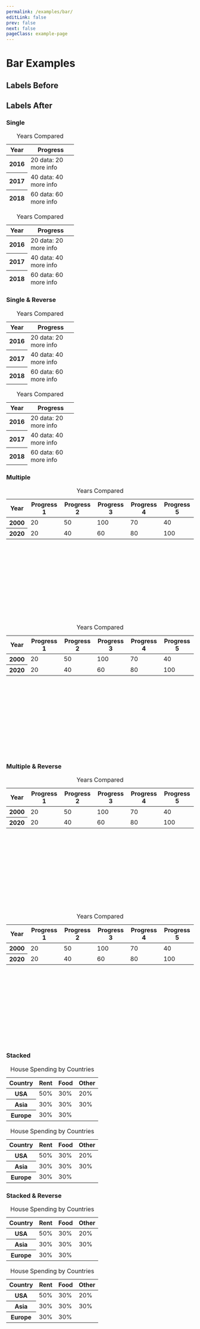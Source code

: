```yaml
---
permalink: /examples/bar/
editLink: false
prev: false
next: false
pageClass: example-page
---
```


# Bar Examples

<div class="examples">
  <h2>Labels Before</h2>
  <h2>Labels After</h2>
</div>

<h3>Single</h3>

<div class="examples">

  <table class="charts-css bar show-data-on-hover show-primary-axis" style="height: 200px;">
    <caption>Years Compared</caption>
    <thead>
      <tr>
        <th>Year</th>
        <th>Progress</th>
      </tr>
    </thead>
    <tbody>
      <tr>
        <th scope="row"> 2016 </th>
        <td style="--size: 0.2"> <span class="data">20</span> <span class="tooltip">data: 20<br>more info</span> </td>
      </tr>
      <tr>
        <th scope="row"> 2017 </th>
        <td style="--size: 0.4"> <span class="data">40</span> <span class="tooltip">data: 40<br>more info</span> </td>
      </tr>
      <tr>
        <th scope="row"> 2018 </th>
        <td style="--size: 0.6"> <span class="data">60</span> <span class="tooltip">data: 60<br>more info</span> </td>
      </tr>
      <tr>
        <th scope="row"> 2019 </th>
        <td style="--size: 0.8"> <span class="data">80</span> <span class="tooltip">data: 80<br>more info</span> </td>
      </tr>
      <tr>
        <th scope="row"> 2020 </th>
        <td style="--size: 1"> <span class="data">100</span> <span class="tooltip">data: 100<br>more info</span> </td>
      </tr>
    </tbody>
  </table>

  <table class="charts-css bar show-data-on-hover show-primary-axis labels-after" style="height: 200px;">
    <caption>Years Compared</caption>
    <thead>
      <tr>
        <th>Year</th>
        <th>Progress</th>
      </tr>
    </thead>
    <tbody>
      <tr>
        <th scope="row"> 2016 </th>
        <td style="--size: 0.2"> <span class="data">20</span> <span class="tooltip">data: 20<br>more info</span> </td>
      </tr>
      <tr>
        <th scope="row"> 2017 </th>
        <td style="--size: 0.4"> <span class="data">40</span> <span class="tooltip">data: 40<br>more info</span> </td>
      </tr>
      <tr>
        <th scope="row"> 2018 </th>
        <td style="--size: 0.6"> <span class="data">60</span> <span class="tooltip">data: 60<br>more info</span> </td>
      </tr>
      <tr>
        <th scope="row"> 2019 </th>
        <td style="--size: 0.8"> <span class="data">80</span> <span class="tooltip">data: 80<br>more info</span> </td>
      </tr>
      <tr>
        <th scope="row"> 2020 </th>
        <td style="--size: 1"> <span class="data">100</span> <span class="tooltip">data: 100<br>more info</span> </td>
      </tr>
    </tbody>
  </table>

</div>

<h3>Single & Reverse</h3>

<div class="examples">

  <table class="charts-css bar show-data-on-hover show-primary-axis reverse-data" style="height: 200px;">
    <caption>Years Compared</caption>
    <thead>
      <tr>
        <th>Year</th>
        <th>Progress</th>
      </tr>
    </thead>
    <tbody>
      <tr>
        <th scope="row"> 2016 </th>
        <td style="--size: 0.2"> <span class="data">20</span> <span class="tooltip">data: 20<br>more info</span> </td>
      </tr>
      <tr>
        <th scope="row"> 2017 </th>
        <td style="--size: 0.4"> <span class="data">40</span> <span class="tooltip">data: 40<br>more info</span> </td>
      </tr>
      <tr>
        <th scope="row"> 2018 </th>
        <td style="--size: 0.6"> <span class="data">60</span> <span class="tooltip">data: 60<br>more info</span> </td>
      </tr>
      <tr>
        <th scope="row"> 2019 </th>
        <td style="--size: 0.8"> <span class="data">80</span> <span class="tooltip">data: 80<br>more info</span> </td>
      </tr>
      <tr>
        <th scope="row"> 2020 </th>
        <td style="--size: 1"> <span class="data">100</span> <span class="tooltip">data: 100<br>more info</span> </td>
      </tr>
    </tbody>
  </table>

  <table class="charts-css bar show-data-on-hover show-primary-axis reverse-data labels-after" style="height: 200px;">
    <caption>Years Compared</caption>
    <thead>
      <tr>
        <th>Year</th>
        <th>Progress</th>
      </tr>
    </thead>
    <tbody>
      <tr>
        <th scope="row"> 2016 </th>
        <td style="--size: 0.2"> <span class="data">20</span> <span class="tooltip">data: 20<br>more info</span> </td>
      </tr>
      <tr>
        <th scope="row"> 2017 </th>
        <td style="--size: 0.4"> <span class="data">40</span> <span class="tooltip">data: 40<br>more info</span> </td>
      </tr>
      <tr>
        <th scope="row"> 2018 </th>
        <td style="--size: 0.6"> <span class="data">60</span> <span class="tooltip">data: 60<br>more info</span> </td>
      </tr>
      <tr>
        <th scope="row"> 2019 </th>
        <td style="--size: 0.8"> <span class="data">80</span> <span class="tooltip">data: 80<br>more info</span> </td>
      </tr>
      <tr>
        <th scope="row"> 2020 </th>
        <td style="--size: 1"> <span class="data">100</span> <span class="tooltip">data: 100<br>more info</span> </td>
      </tr>
    </tbody>
  </table>

</div>

<h3>Multiple</h3>

<div class="examples">

  <table class="charts-css bar show-data-on-hover show-primary-axis show-data-axes multiple data-spacing-10" style="height: 350px;">
    <caption>Years Compared</caption>
    <thead>
      <tr>
        <th>Year</th>
        <th>Progress 1</th>
        <th>Progress 2</th>
        <th>Progress 3</th>
        <th>Progress 4</th>
        <th>Progress 5</th>
      </tr>
    </thead>
    <tbody>
      <tr>
        <th scope="row">2000</th>
        <td style="--size: 0.2;"> <span class="data"> 20 </span> </td>
        <td style="--size: 0.5;"> <span class="data"> 50 </span> </td>
        <td style="--size: 1.0;"> <span class="data"> 100 </span> </td>
        <td style="--size: 0.7;"> <span class="data"> 70 </span> </td>
        <td style="--size: 0.4;"> <span class="data"> 40 </span> </td>
      </tr>
      <tr>
        <th scope="row">2020</th>
        <td style="--size: 0.2;"> <span class="data"> 20 </span> </td>
        <td style="--size: 0.4;"> <span class="data"> 40 </span> </td>
        <td style="--size: 0.6;"> <span class="data"> 60 </span> </td>
        <td style="--size: 0.8;"> <span class="data"> 80 </span> </td>
        <td style="--size: 1.0;"> <span class="data"> 100 </span> </td>
      </tr>
    </tbody>
  </table>

  <table class="charts-css bar show-data-on-hover show-primary-axis show-data-axes multiple data-spacing-10 labels-after" style="height: 350px;">
    <caption>Years Compared</caption>
    <thead>
      <tr>
        <th>Year</th>
        <th>Progress 1</th>
        <th>Progress 2</th>
        <th>Progress 3</th>
        <th>Progress 4</th>
        <th>Progress 5</th>
      </tr>
    </thead>
    <tbody>
      <tr>
        <th scope="row">2000</th>
        <td style="--size: 0.2;"> <span class="data"> 20 </span> </td>
        <td style="--size: 0.5;"> <span class="data"> 50 </span> </td>
        <td style="--size: 1.0;"> <span class="data"> 100 </span> </td>
        <td style="--size: 0.7;"> <span class="data"> 70 </span> </td>
        <td style="--size: 0.4;"> <span class="data"> 40 </span> </td>
      </tr>
      <tr>
        <th scope="row">2020</th>
        <td style="--size: 0.2;"> <span class="data"> 20 </span> </td>
        <td style="--size: 0.4;"> <span class="data"> 40 </span> </td>
        <td style="--size: 0.6;"> <span class="data"> 60 </span> </td>
        <td style="--size: 0.8;"> <span class="data"> 80 </span> </td>
        <td style="--size: 1.0;"> <span class="data"> 100 </span> </td>
      </tr>
    </tbody>
  </table>

</div>

<h3>Multiple & Reverse</h3>

<div class="examples">

  <table class="charts-css bar show-data-on-hover show-primary-axis show-data-axes multiple data-spacing-10 reverse-data reverse-datasets" style="height: 350px;">
    <caption>Years Compared</caption>
    <thead>
      <tr>
        <th>Year</th>
        <th>Progress 1</th>
        <th>Progress 2</th>
        <th>Progress 3</th>
        <th>Progress 4</th>
        <th>Progress 5</th>
      </tr>
    </thead>
    <tbody>
      <tr>
        <th scope="row">2000</th>
        <td style="--size: 0.2;"> <span class="data"> 20 </span> </td>
        <td style="--size: 0.5;"> <span class="data"> 50 </span> </td>
        <td style="--size: 1.0;"> <span class="data"> 100 </span> </td>
        <td style="--size: 0.7;"> <span class="data"> 70 </span> </td>
        <td style="--size: 0.4;"> <span class="data"> 40 </span> </td>
      </tr>
      <tr>
        <th scope="row">2020</th>
        <td style="--size: 0.2;"> <span class="data"> 20 </span> </td>
        <td style="--size: 0.4;"> <span class="data"> 40 </span> </td>
        <td style="--size: 0.6;"> <span class="data"> 60 </span> </td>
        <td style="--size: 0.8;"> <span class="data"> 80 </span> </td>
        <td style="--size: 1.0;"> <span class="data"> 100 </span> </td>
      </tr>
    </tbody>
  </table>

  <table class="charts-css bar show-data-on-hover show-primary-axis show-data-axes multiple data-spacing-10 reverse-data reverse-datasets labels-after" style="height: 350px;">
    <caption>Years Compared</caption>
    <thead>
      <tr>
        <th>Year</th>
        <th>Progress 1</th>
        <th>Progress 2</th>
        <th>Progress 3</th>
        <th>Progress 4</th>
        <th>Progress 5</th>
      </tr>
    </thead>
    <tbody>
      <tr>
        <th scope="row">2000</th>
        <td style="--size: 0.2;"> <span class="data"> 20 </span> </td>
        <td style="--size: 0.5;"> <span class="data"> 50 </span> </td>
        <td style="--size: 1.0;"> <span class="data"> 100 </span> </td>
        <td style="--size: 0.7;"> <span class="data"> 70 </span> </td>
        <td style="--size: 0.4;"> <span class="data"> 40 </span> </td>
      </tr>
      <tr>
        <th scope="row">2020</th>
        <td style="--size: 0.2;"> <span class="data"> 20 </span> </td>
        <td style="--size: 0.4;"> <span class="data"> 40 </span> </td>
        <td style="--size: 0.6;"> <span class="data"> 60 </span> </td>
        <td style="--size: 0.8;"> <span class="data"> 80 </span> </td>
        <td style="--size: 1.0;"> <span class="data"> 100 </span> </td>
      </tr>
    </tbody>
  </table>

</div>

<h3>Stacked</h3>

<div class="examples">

  <table class="charts-css bar show-data-on-hover show-primary-axis show-10-secondary-axes data-spacing-5 multiple stacked" style="height: 150px;">
    <caption>House Spending by Countries</caption>
    <thead>
      <tr>
        <th>Country</th>
        <th>Rent</th>
        <th>Food</th>
        <th>Other</th>
      </tr>
    </thead>
    <tbody>
      <tr>
        <th scope="row">USA</th>
        <td style="--size: 0.5;"> <span class="data"> 50% </span> </td>
        <td style="--size: 0.3;"> <span class="data"> 30% </span> </td>
        <td style="--size: 0.2;"> <span class="data"> 20% </span> </td>
      </tr>
      <tr>
        <th scope="row">Asia</th>
        <td style="--size: 0.3;"> <span class="data"> 30% </span> </td>
        <td style="--size: 0.3;"> <span class="data"> 30% </span> </td>
        <td style="--size: 0.3;"> <span class="data"> 30% </span> </td>
      </tr>
      <tr>
        <th scope="row">Europe</th>
        <td style="--size: 0.3;"> <span class="data"> 30% </span> </td>
        <td style="--size: 0.3;"> <span class="data"> 30% </span> </td>
      </tr>
    </tbody>
  </table>

  <table class="charts-css bar show-data-on-hover show-primary-axis show-10-secondary-axes data-spacing-5 multiple stacked labels-after" style="height: 150px;">
    <caption>House Spending by Countries</caption>
    <thead>
      <tr>
        <th>Country</th>
        <th>Rent</th>
        <th>Food</th>
        <th>Other</th>
      </tr>
    </thead>
    <tbody>
      <tr>
        <th scope="row">USA</th>
        <td style="--size: 0.5;"> <span class="data"> 50% </span> </td>
        <td style="--size: 0.3;"> <span class="data"> 30% </span> </td>
        <td style="--size: 0.2;"> <span class="data"> 20% </span> </td>
      </tr>
      <tr>
        <th scope="row">Asia</th>
        <td style="--size: 0.3;"> <span class="data"> 30% </span> </td>
        <td style="--size: 0.3;"> <span class="data"> 30% </span> </td>
        <td style="--size: 0.3;"> <span class="data"> 30% </span> </td>
      </tr>
      <tr>
        <th scope="row">Europe</th>
        <td style="--size: 0.3;"> <span class="data"> 30% </span> </td>
        <td style="--size: 0.3;"> <span class="data"> 30% </span> </td>
      </tr>
    </tbody>
  </table>

</div>

<h3>Stacked & Reverse</h3>

<div class="examples">

  <table class="charts-css bar show-data-on-hover show-primary-axis show-10-secondary-axes data-spacing-5 multiple stacked reverse-datasets" style="height: 150px;">
    <caption>House Spending by Countries</caption>
    <thead>
      <tr>
        <th>Country</th>
        <th>Rent</th>
        <th>Food</th>
        <th>Other</th>
      </tr>
    </thead>
    <tbody>
      <tr>
        <th scope="row">USA</th>
        <td style="--size: 0.5;"> <span class="data"> 50% </span> </td>
        <td style="--size: 0.3;"> <span class="data"> 30% </span> </td>
        <td style="--size: 0.2;"> <span class="data"> 20% </span> </td>
      </tr>
      <tr>
        <th scope="row">Asia</th>
        <td style="--size: 0.3;"> <span class="data"> 30% </span> </td>
        <td style="--size: 0.3;"> <span class="data"> 30% </span> </td>
        <td style="--size: 0.3;"> <span class="data"> 30% </span> </td>
      </tr>
      <tr>
        <th scope="row">Europe</th>
        <td style="--size: 0.3;"> <span class="data"> 30% </span> </td>
        <td style="--size: 0.3;"> <span class="data"> 30% </span> </td>
      </tr>
    </tbody>
  </table>

  <table class="charts-css bar show-data-on-hover show-primary-axis show-10-secondary-axes data-spacing-5 multiple stacked reverse-datasets labels-after" style="height: 150px;">
    <caption>House Spending by Countries</caption>
    <thead>
      <tr>
        <th>Country</th>
        <th>Rent</th>
        <th>Food</th>
        <th>Other</th>
      </tr>
    </thead>
    <tbody>
      <tr>
        <th scope="row">USA</th>
        <td style="--size: 0.5;"> <span class="data"> 50% </span> </td>
        <td style="--size: 0.3;"> <span class="data"> 30% </span> </td>
        <td style="--size: 0.2;"> <span class="data"> 20% </span> </td>
      </tr>
      <tr>
        <th scope="row">Asia</th>
        <td style="--size: 0.3;"> <span class="data"> 30% </span> </td>
        <td style="--size: 0.3;"> <span class="data"> 30% </span> </td>
        <td style="--size: 0.3;"> <span class="data"> 30% </span> </td>
      </tr>
      <tr>
        <th scope="row">Europe</th>
        <td style="--size: 0.3;"> <span class="data"> 30% </span> </td>
        <td style="--size: 0.3;"> <span class="data"> 30% </span> </td>
      </tr>
    </tbody>
  </table>

</div>
